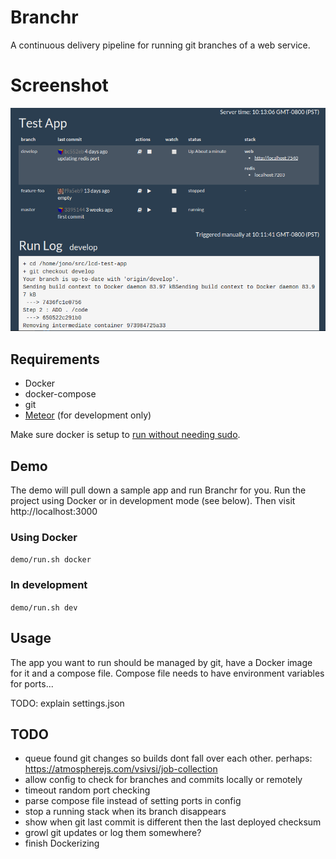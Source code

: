 # Branchr

A continuous delivery pipeline for running git branches of a web service.

# Screenshot

![Screenshot](screenshot.png)

## Requirements
* Docker
* docker-compose
* git
* [Meteor](https://www.meteor.com/install) (for development only)

Make sure docker is setup to [run without needing sudo](http://askubuntu.com/questions/477551/how-can-i-use-docker-without-sudo).

## Demo

The demo will pull down a sample app and run Branchr for you. Run the project using Docker or in development mode (see below). Then visit http://localhost:3000

### Using Docker
`demo/run.sh docker`

### In development
`demo/run.sh dev`

## Usage

The app you want to run should be managed by git, have a Docker image for it and a compose file. Compose file needs to have environment variables for ports...

TODO: explain settings.json

## TODO

* queue found git changes so builds dont fall over each other. perhaps:  https://atmospherejs.com/vsivsi/job-collection
* allow config to check for branches and commits locally or remotely
* timeout random port checking
* parse compose file instead of setting ports in config
* stop a running stack when its branch disappears
* show when git last commit is different then the last deployed checksum
* growl git updates or log them somewhere?
* finish Dockerizing
